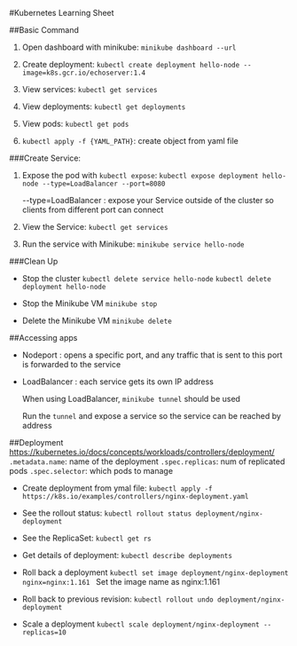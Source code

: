#Kubernetes Learning Sheet

##Basic Command
1. Open dashboard with minikube:
`minikube dashboard --url`

2. Create deployment:
`kubectl create deployment hello-node --image=k8s.gcr.io/echoserver:1.4`

3. View services:
`kubectl get services`

4. View deployments:
`kubectl get deployments`

5. View pods:
`kubectl get pods`

6. `kubectl apply -f {YAML_PATH}`: create object from yaml file

###Create Service:
1. Expose the pod with `kubectl expose`:
`kubectl expose deployment hello-node --type=LoadBalancer --port=8080`

    --type=LoadBalancer
    : expose your Service outside of the cluster so clients from different port can connect

2. View the Service:
`kubectl get services`

3. Run the service with Minikube:
`minikube service hello-node`

###Clean Up
* Stop the cluster
`kubectl delete service hello-node`
`kubectl delete deployment hello-node`

* Stop the Minikube VM
`minikube stop`

* Delete the Minikube VM
`minikube delete`

##Accessing apps
* Nodeport
  : opens a specific port, and any traffic that is sent to this port is forwarded to the service
* LoadBalancer
  : each service gets its own IP address

  When using LoadBalancer, `minikube tunnel` should be used

  Run the `tunnel` and expose a service so the service can be reached by address

##Deployment
https://kubernetes.io/docs/concepts/workloads/controllers/deployment/
`.metadata.name`: name of the deployment
`.spec.replicas`: num of replicated pods
`.spec.selector`: which pods to manage

* Create deployment from ymal file:
`kubectl apply -f https://k8s.io/examples/controllers/nginx-deployment.yaml`

* See the rollout status:
`kubectl rollout status deployment/nginx-deployment`

* See the ReplicaSet:
`kubectl get rs`

* Get details of deployment:
`kubectl describe deployments`

* Roll back a deployment
`kubectl set image deployment/nginx-deployment nginx=nginx:1.161 `
Set the image name as nginx:1.161

* Roll back to previous revision:
`kubectl rollout undo deployment/nginx-deployment`

* Scale a deployment
`kubectl scale deployment/nginx-deployment --replicas=10`